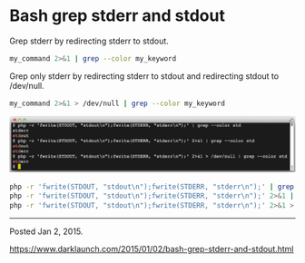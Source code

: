 # Bash grep stderr and stdout

Grep stderr by redirecting stderr to stdout.

```bash
my_command 2>&1 | grep --color my_keyword
```

Grep only stderr by redirecting stderr to stdout and redirecting stdout to /dev/null.

```bash
my_command 2>&1 > /dev/null | grep --color my_keyword
```

<img alt="" src="/img/uploads/2015-01/php-grep-stderr-stdout.png" />

```sh
php -r 'fwrite(STDOUT, "stdout\n");fwrite(STDERR, "stderr\n");' | grep --color std
php -r 'fwrite(STDOUT, "stdout\n");fwrite(STDERR, "stderr\n");' 2>&1 | grep --color std
php -r 'fwrite(STDOUT, "stdout\n");fwrite(STDERR, "stderr\n");' 2>&1 > /dev/null | grep --color std
```

---

Posted Jan 2, 2015.

https://www.darklaunch.com/2015/01/02/bash-grep-stderr-and-stdout.html